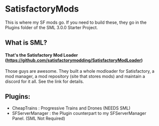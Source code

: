 # SatisfactoryMods
This is where my SF mods go.
If you need to build these, they go in the Plugins folder of the SML 3.0.0 Starter Project.

## What is SML?
#### That's the Satisfactory Mod Loader (https://github.com/satisfactorymodding/SatisfactoryModLoader)
Those guys are awesome. They built a whole modloader for Satisfactory, a mod manager, a mod repository (site that stores mods) and maintain a discord for it all.
See the link for details.



## Plugins:

* CheapTrains : Progressive Trains and Drones (NEEDS SML)
* SFServerManager : the Plugin counterpart to my SFServerManager Panel. (SML Not Required)

